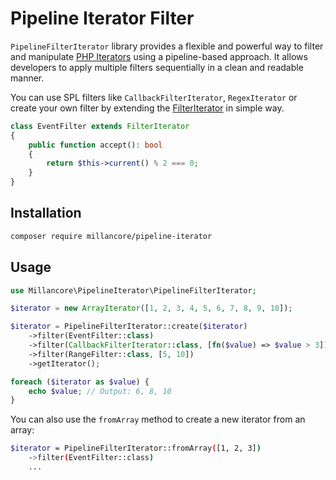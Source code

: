 
# Pipeline Iterator Filter

`PipelineFilterIterator` library provides a flexible and powerful way to filter
and manipulate [PHP Iterators](https://www.php.net/manual/en/spl.iterators.php)
using a pipeline-based approach. It allows developers to apply multiple filters sequentially 
in a clean and readable manner.

You can use SPL filters like 
`CallbackFilterIterator`, `RegexIterator` or create your own filter by extending the 
[FilterIterator](https://www.php.net/manual/en/class.filteriterator.php) in simple way.

```php
class EventFilter extends FilterIterator
{
    public function accept(): bool
    {
        return $this->current() % 2 === 0;
    }
}
```

## Installation

```bash
composer require millancore/pipeline-iterator
```

## Usage

```php
use Millancore\PipelineIterator\PipelineFilterIterator;

$iterator = new ArrayIterator([1, 2, 3, 4, 5, 6, 7, 8, 9, 10]);

$iterator = PipelineFilterIterator::create($iterator)
    ->filter(EventFilter::class)
    ->filter(CallbackFilterIterator::class, [fn($value) => $value > 3])
    ->filter(RangeFilter::class, [5, 10])
    ->getIterator();

foreach ($iterator as $value) {
    echo $value; // Output: 6, 8, 10
}
```

You can also use the `fromArray` method to create a new iterator from an array:

```bash
$iterator = PipelineFilterIterator::fromArray([1, 2, 3])
    ->filter(EventFilter::class)
    ...
```




